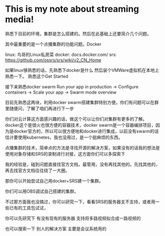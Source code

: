 # This is my note about streaming media!

熟悉下目前的环境，集群是怎么搭建的。然后在此基础上还要简介几个问题。

其中最重要的是一个点播集群的功能问题。Docker

linux: 鸟哥的Linux私房菜
docker: docs.docker.com/ 
srs: https://github.com/ossrs/srs/wiki/v2_CN_Home

如果linux够熟悉的话，先熟悉下docker是什么
然后装个VMWare虚拟机在本地上熟悉一下。
熟悉这个Get Started
 
接下来熟悉docker swarm  Run your app in production -> Configure containers -> Scale your app -> Swarm mode overview

目前先熟悉这两块，利用docker swarm搭建集群特别方便。你们有问题可以在群里随便问，了解了咱们再进行下一步

你们对云计算这方面感兴趣的话，做这个可以让你们对集群有更多的了解。docker这个是很火也很方便的容器技术，docker swarm是一个容器编排项目，因为是docker官方的，所以可以很方便地和docker进行集成，以前没有swarm的话估计要使用kubernetes，我也没用过，是一个挺麻烦的东西。

点播集群的技术，简单点的方法是寻找开源的解决方案，如果没有的话我的想法是使用对象存储和SRS的录制进行对接，这方面你们可以多探索下

我的经验是，碰到问题直接找官方文档，最管用，没有再找其他的。先找其他的，再去找官方文档往往绕了一大圈。

那你可以开始尝试自己用docker+SRS建一个集群。

你们可以用OBS调试自己搭建的集群。

不过那方面我也没搞过，你可以研究一下，看看SRS的服务器支不支持，或者用一些已有的工具包试试，

你可以先研究下 有没有现有的服务器 支持将多路视频拟合成一路视频的

也可以搜索一下 别人的解决方案 主要是会议系统用的
